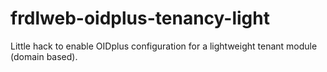 # frdlweb-oidplus-tenancy-light
Little hack to enable OIDplus configuration for a lightweight tenant module (domain based).
